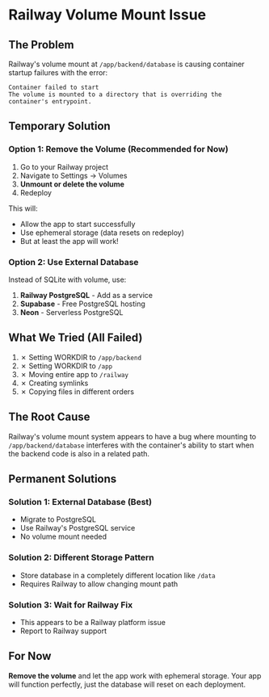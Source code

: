 # Railway Volume Mount Issue

## The Problem
Railway's volume mount at `/app/backend/database` is causing container startup failures with the error:
```
Container failed to start
The volume is mounted to a directory that is overriding the container's entrypoint.
```

## Temporary Solution

### Option 1: Remove the Volume (Recommended for Now)
1. Go to your Railway project
2. Navigate to Settings → Volumes
3. **Unmount or delete the volume**
4. Redeploy

This will:
- Allow the app to start successfully
- Use ephemeral storage (data resets on redeploy)
- But at least the app will work!

### Option 2: Use External Database
Instead of SQLite with volume, use:
1. **Railway PostgreSQL** - Add as a service
2. **Supabase** - Free PostgreSQL hosting
3. **Neon** - Serverless PostgreSQL

## What We Tried (All Failed)
1. ✗ Setting WORKDIR to `/app/backend` 
2. ✗ Setting WORKDIR to `/app`
3. ✗ Moving entire app to `/railway`
4. ✗ Creating symlinks
5. ✗ Copying files in different orders

## The Root Cause
Railway's volume mount system appears to have a bug where mounting to `/app/backend/database` interferes with the container's ability to start when the backend code is also in a related path.

## Permanent Solutions

### Solution 1: External Database (Best)
- Migrate to PostgreSQL
- Use Railway's PostgreSQL service
- No volume mount needed

### Solution 2: Different Storage Pattern
- Store database in a completely different location like `/data`
- Requires Railway to allow changing mount path

### Solution 3: Wait for Railway Fix
- This appears to be a Railway platform issue
- Report to Railway support

## For Now
**Remove the volume** and let the app work with ephemeral storage. Your app will function perfectly, just the database will reset on each deployment.